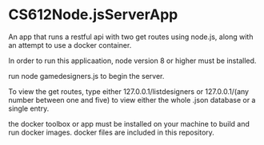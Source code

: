 # CS612Node.jsServerApp
An app that runs a restful api with two get routes using node.js, along with an attempt to use a docker container.

In order to run this applicaation, node version 8 or higher must be installed.

run node gamedesigners.js to begin the server.

To view the get routes, type either 127.0.0.1/listdesigners or 127.0.0.1/(any number between one and five) to view either the whole .json database or a single entry.

the docker toolbox or app must be installed on your machine to build and run docker images. docker files are included in this repository.

